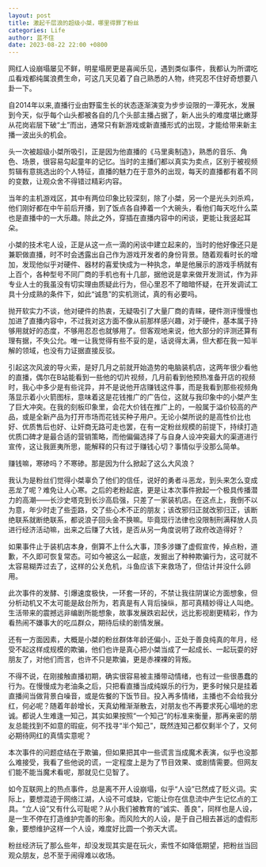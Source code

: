 ```yaml
---
layout: post
title: 激起千层浪的超级小桀，哪里得罪了粉丝
categories: Life
author: 蓝不住
date: 2023-08-22 22:00 +0800
---
```


网红人设崩塌屡见不鲜，明星塌房更是喜闻乐见，遇到类似事件，我都认为所谓吃瓜看戏都纯属浪费生命，可这几天见着了自己熟悉的人物，终究忍不住好奇想要八卦一下。

自2014年以来,直播行业由野蛮生长的状态逐渐演变为步步设限的一潭死水，发展到今天，似乎每个山头都被各自的几个头部主播占据了，新人出头的难度堪比嫩芽从花岗岩层下破“土”而出，通常只有新游戏或新直播形式的出现，才能给带来新主播一波出头的机会。

头一次被超级小桀所吸引，正是因为他直播的《马里奥制造》，熟悉的音乐、角色、场景，很容易勾起童年的记忆。当时的主播们都以真实为卖点，区别于被视频剪辑有意挑选出的个人特征，直播的魅力在于意外的出现，每天的直播都有着不同的变数，让观众舍不得错过精彩内容。

当年的主机游戏区，其中有两位印象比较深刻，除了小桀，另一个是光头刘杀鸡，他们刚好都在中午前后开播，到了饭点各自捧着一个大碗头，看他们每天吃什么菜也是直播中的一大乐趣。除此之外，穿插在直播内容中的闲谈，更能让我竖起耳朵。

小桀的技术宅人设，正是从这一点一滴的闲谈中建立起来的，当时的他好像还只是兼职做直播，时不时会透露出自己作为游戏开发者的身份背景。随着观看时长的增加，发现他似乎对硬件、器材的喜爱快成为一种执念，单是他展示的游戏手柄就有上百个，各种型号不同厂商的手机也有十几部，据他说是拿来做开发测试，作为非专业人士的我虽没有切实理由质疑此行为，但心里忍不了暗暗怀疑，在开发调试工具十分成熟的条件下，如此“诚恳”的实机测试，真的有必要吗。

抛开软实力不谈，他对硬件的热衷，无疑吸引了大量厂商的青睐，硬件测评慢慢也加进了直播内容中，不过我对这方面不像从前那样感兴趣，对于硬件，基本属于持够用就好的态度，不够用忍忍也就够用了。但客观地来说，他大部分的评测还算有理有据，不失公允。唯一让我觉得有些不妥的是，话说得太满，但大都在我一知半解的领域，也没有力证据直接反驳。

引起这次风波的导火索，是好几月之前就开始造势的电脑装机店，这两年很少看他的直播，偶尔在B站能看到一些他的切片视频，几月前看到他预热准备开店的视频时，我心中多少是有些诧异，并不是说他开店赚钱这件事，而是我看到那些视频角落显示着小火箭图标，意味着这是花钱推广的广告位，这就与我印象中的小桀产生了巨大冲突。在我的刻板印象里，会花大价钱在推广上的，一般属于溢价较高的产品，或是全新产品为打开市场而花钱买种子用户。无论小桀所说的是高性价比也好、优质售后也好、让奸商无路可走也罢，在有一定粉丝规模的前提下，持续打造优质口碑才是最合适的营销策略，而他偏偏选择了与自身人设冲突最大的渠道进行宣传，这让我匪夷所思，能解释的只有过于赚钱心切？事情似乎没那么简单。

赚钱嘛，寒碜吗？不寒碜。那是因为什么掀起了这么大风浪？

我认为是粉丝们觉得小桀辜负了他们的信任，说好的勇者斗恶龙，到头来怎么变成恶龙了呢？难免让人心寒。之后的老粉起底，更是让本次事件掀起一个极具传播潜力的高潮——长沙史塔克到长沙高启强，只差了一家装机店。在这点上，我倒不以为意，年少时走了些歪路，交了些心术不正的朋友；该改邪归正就改邪归正，该断绝联系就断绝联系，都说浪子回头金不换嘛。毕竟现行法律也没限制刑满释放人员进行经济活动嘛，出来之后赚了大钱，是否从另一角度说明了政府改造得好？

如果事件止于装机店本身，倒算不上什么大事，顶多涉嫌了虚假宣传，掉点粉，道歉，不久即可恢复常态。可如今被这么一起底，发掘出了种种欺骗行为，这可就不太容易糊弄过去了，这样的公关危机，斗鱼应该下来救场了，但估计并没什么卵用。

此次事件的发酵、引爆速度极快，一环套一环的，不禁让我往阴谋论方面想象，但分析动机又不太可能是敌台所为，若真是有人背后操纵，那可真精妙得让人叫绝。生活带来的震撼远非编剧所能想象，故事发展跌宕起伏，远比影视剧更精彩，作为看热闹不嫌事大的吃瓜群众，期待后续的剧情发展。

还有一方面因素，大概是小桀的粉丝群体年龄还偏小，正处于善良纯真的年月，经受不起这样成规模的欺骗，他们也许是真心把小桀当成了一起成长、一起玩耍的好朋友了，对他们而言，也许不只是欺骗，更是赤裸裸的背叛。

不得不说，在刚接触直播初期，确实很容易被主播带动情绪，也有过一些很愚蠢的行为。在慢慢成为老油条之后，只把看直播当成纯娱乐的行为，更多时候只是挂着直播间当做背景白噪音，或是佐餐的下饭节目。投入再多情绪，主播也不会给我分红，何必呢？随着年龄增长，天真幼稚渐渐散去，对朋友也不再要求死心塌地的忠诚。都说人生难逢一知己，其实如果按照“一个知己”的标准来衡量，那再亲密的朋友总能找到不如意的瑕疵，何不找寻“半个知己”，既然连知己都仅剩半个了，又何必期待网红的真情实意呢？

本次事件的问题症结在于欺骗，但如果把其中一些谎言当成魔术表演，似乎也没那么难接受，我看了些他说的谎，一定程度上是为了节目效果、或剧情需要。但网友们能不能当魔术看呢，那就见仁见智了。

如今互联网上的热点事件，总是离不开人设崩塌，似乎“人设”已然成了贬义词。实际上，要想混迹于网络江湖，人设不可或缺，它能让你在信息流中产生记忆点的工具。“立人设”又有什么可耻呢？从小我们被教育的“诚实、善良”，同样也是人设，是一生不停在打造维护完善的形象。而风险大的人设，是于自己相去甚远的虚假形象，要想维护这样一个人设，难度好比圆一个弥天大谎。

粉丝经济玩了那么些年，却没发现其实是在玩火，索性不如降低期望，把粉丝当回观众朋友，总不至于闹得难以收场。
